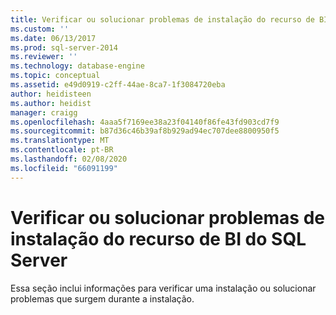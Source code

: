 ```yaml
---
title: Verificar ou solucionar problemas de instalação do recurso de BI SQL Server | Microsoft Docs
ms.custom: ''
ms.date: 06/13/2017
ms.prod: sql-server-2014
ms.reviewer: ''
ms.technology: database-engine
ms.topic: conceptual
ms.assetid: e49d0919-c2ff-44ae-8ca7-1f3084720eba
author: heidisteen
ms.author: heidist
manager: craigg
ms.openlocfilehash: 4aaa5f7169ee38a23f04140f86fe43fd903cd7f9
ms.sourcegitcommit: b87d36c46b39af8b929ad94ec707dee8800950f5
ms.translationtype: MT
ms.contentlocale: pt-BR
ms.lasthandoff: 02/08/2020
ms.locfileid: "66091199"
---
```

# <a name="verify-or-troubleshoot-sql-server-bi-feature-installation-problems"></a>Verificar ou solucionar problemas de instalação do recurso de BI do SQL Server
  Essa seção inclui informações para verificar uma instalação ou solucionar problemas que surgem durante a instalação.  
  
  
